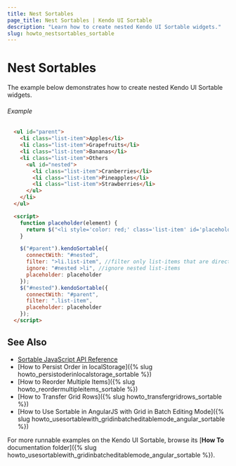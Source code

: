 ```yaml
---
title: Nest Sortables
page_title: Nest Sortables | Kendo UI Sortable
description: "Learn how to create nested Kendo UI Sortable widgets."
slug: howto_nestsortables_sortable
---
```


# Nest Sortables

The example below demonstrates how to create nested Kendo UI Sortable widgets.

###### Example

```html
  <ul id="parent">
    <li class="list-item">Apples</li>
    <li class="list-item">Grapefruits</li>
    <li class="list-item">Bananas</li>
    <li class="list-item">Others
      <ul id="nested">
        <li class="list-item">Cranberries</li>
        <li class="list-item">Pineapples</li>
        <li class="list-item">Strawberries</li>
      </ul>
    </li>
  </ul>

  <script>
    function placeholder(element) {
      return $("<li style='color: red;' class='list-item' id='placeholder'>Drop Here!</li>");
    }

    $("#parent").kendoSortable({
      connectWith: "#nested",
      filter: ">li.list-item", //filter only list-items that are direct child of the Sortable container. Use ".list-item" to allow parent items to use the nested sortable.
      ignore: "#nested >li", //ignore nested list-items
      placeholder: placeholder
    });
    $("#nested").kendoSortable({
      connectWith: "#parent",
      filter: ".list-item",
      placeholder: placeholder
    });
  </script>
```

## See Also

* [Sortable JavaScript API Reference](/api/javascript/ui/sortable)
* [How to Persist Order in localStorage]({% slug howto_persistoderinlocalstorage_sortable %})
* [How to Reorder Multiple Items]({% slug howto_reordermultipleitems_sortable %})
* [How to Transfer Grid Rows]({% slug howto_transfergridrows_sortable %})
* [How to Use Sortable in AngularJS with Grid in Batch Editing Mode]({% slug howto_usesortablewith_gridinbatcheditablemode_angular_sortable %})

For more runnable examples on the Kendo UI Sortable, browse its [**How To** documentation folder]({% slug howto_usesortablewith_gridinbatcheditablemode_angular_sortable %}).
